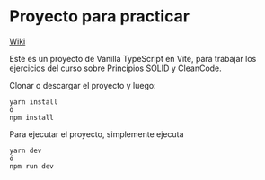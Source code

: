 # Proyecto para practicar
[Wiki](https://github.com/jaivema/clean-solid/wiki)

Este es un proyecto de Vanilla TypeScript en Vite, para trabajar los ejercicios del curso sobre Principios SOLID y CleanCode.

Clonar o descargar el proyecto y luego:

```
yarn install
ó
npm install
```

Para ejecutar el proyecto, simplemente ejecuta
```
yarn dev
ó
npm run dev
```
